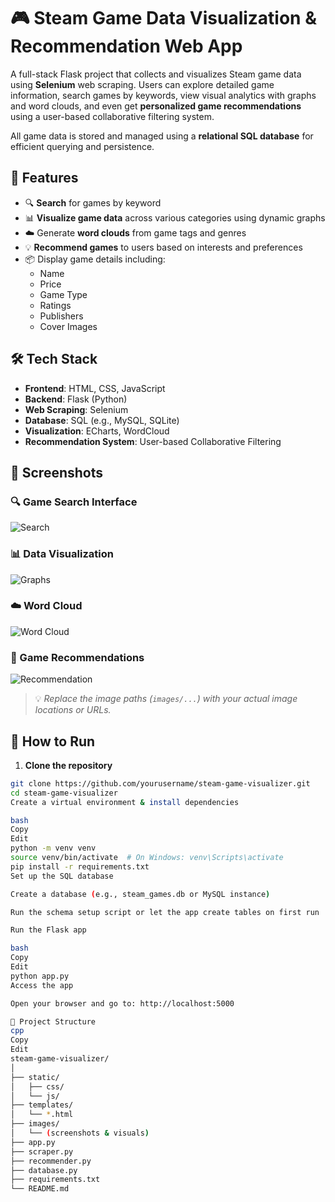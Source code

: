 # 🎮 Steam Game Data Visualization & Recommendation Web App

A full-stack Flask project that collects and visualizes Steam game data using **Selenium** web scraping. Users can explore detailed game information, search games by keywords, view visual analytics with graphs and word clouds, and even get **personalized game recommendations** using a user-based collaborative filtering system.

All game data is stored and managed using a **relational SQL database** for efficient querying and persistence.

## 🌟 Features

- 🔍 **Search** for games by keyword
- 📊 **Visualize game data** across various categories using dynamic graphs
- ☁️ Generate **word clouds** from game tags and genres
- 💡 **Recommend games** to users based on interests and preferences
- 📦 Display game details including:
  - Name
  - Price
  - Game Type
  - Ratings
  - Publishers
  - Cover Images

## 🛠️ Tech Stack

- **Frontend**: HTML, CSS, JavaScript
- **Backend**: Flask (Python)
- **Web Scraping**: Selenium
- **Database**: SQL (e.g., MySQL, SQLite)
- **Visualization**: ECharts, WordCloud
- **Recommendation System**: User-based Collaborative Filtering

## 📸 Screenshots

### 🔍 Game Search Interface
![Search](images/search.png)

### 📊 Data Visualization
![Graphs](images/graphs.png)

### ☁️ Word Cloud
![Word Cloud](images/wordcloud.png)

### 🎯 Game Recommendations
![Recommendation](images/recommendation.png)

> 💡 *Replace the image paths (`images/...`) with your actual image locations or URLs.*

## 🚀 How to Run

1. **Clone the repository**

```bash
git clone https://github.com/yourusername/steam-game-visualizer.git
cd steam-game-visualizer
Create a virtual environment & install dependencies

bash
Copy
Edit
python -m venv venv
source venv/bin/activate  # On Windows: venv\Scripts\activate
pip install -r requirements.txt
Set up the SQL database

Create a database (e.g., steam_games.db or MySQL instance)

Run the schema setup script or let the app create tables on first run

Run the Flask app

bash
Copy
Edit
python app.py
Access the app

Open your browser and go to: http://localhost:5000

📂 Project Structure
cpp
Copy
Edit
steam-game-visualizer/
│
├── static/
│   ├── css/
│   └── js/
├── templates/
│   └── *.html
├── images/
│   └── (screenshots & visuals)
├── app.py
├── scraper.py
├── recommender.py
├── database.py
├── requirements.txt
└── README.md
